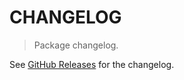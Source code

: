 # CHANGELOG

> Package changelog.

See [GitHub Releases](https://github.com/stdlib-js/math-iter-special-factorialln/releases) for the changelog.